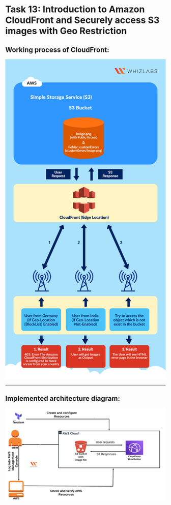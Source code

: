 # Task 13: Introduction to Amazon CloudFront and Securely access S3 images with Geo Restriction

## Working process of CloudFront:
![no_image](images/image1.png)

---

## Implemented architecture diagram:
![Alt text](images/image2.png)
